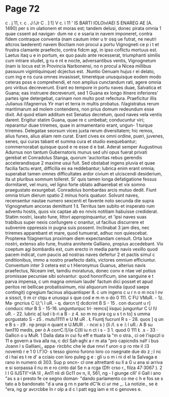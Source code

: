 # Page 72

c . j 11, r. c . J:!Jr C . ]:1] V c. ì 11 ' lS BARTI IOLOìvlAEI S ENAREG AE [A. 1490) per s im ulationem et moras est; tandem delusi, donec pirata omnia 1 quae cssent ad navigan· dum ne c e ssaria in navem imponeret, contra fidem contraque conventa (nam cautum inter u tr osq ue futrat, ne neutri altcros laederent) navem Boctiam non procul a portu Vignogneti ce p i t et frustra clamante praefecto, contra fidcm agi, in ipso coflictu mortuus est. Laetus itaq u e in portum, ex quo paulo ante recesserat, triumphanti similis cum intrare studet, g ru e nt e nocte, adversantibus ventis, Vignognetum (nam is locus est in Provincia Narbonensi, no n procul a Nicea millibus passuum vigintiquinque) dcjectus est. .Nuntio Genuam hujus r ei delato, cum ing e ns cura omnes invasisset, timeretque unusquisque eodem modo ceteras poss e comprehendi, et non amplius cunctandum rati, agere omnia pro viribus decreverunt. Erant eo tempore in portu naves duae, Salvatica et Guana; eas instruere decreverunt, sed 1 Guana ex longo itinere inferiores' partes igne detergebat, carinam non multo post refectura. Praeficitur illis Julianus ì\fagnerrus Yir mari et terra in multis probatus. l\Iagistratus rerum maritimarum ad molem contendens, non prius domum redeundum esse dixit. Ad quod etiam additum est Senatus decretum, quod naves vela ventis darent. Erigitur statim Guana, quae re c umbebat; conducuntur viri; reparantur duae triremes, quae in armamentario erant, ungun- 1 turque triremes. Delegatae seorsum vices juxta rerum diversitatem; hic remos, alius funes, alius aliam rem curat. Erant cives ex omni ordine, pueri, juvenes, senes, qui curas tabant et summa cura et studio exequebantur; commernorabat quisque quod e re esse d e bat. Aderat semper Augustinus Adurnus non tantum Gubernatoris munus sed uhi opus fuerat privati gerebat et Conradolus Stanga, quorum 'auctoritas rebus gerendis accelerandisque 2 maxime usui fuit. Sed obstabat ingens pluvia et quae facilia factu erant, difficilia ex ea reddebantur; lubrica enim erant omnia; superabat tamen omnes difficultates ardor civium et ulciscendi desiderium, ita ut pluribus somnum tolleret. Si' quis tamen longa defatigatione fessus dormitaret, vel muro, vel ligno forte oblato adhaerebat et vix somno praegustato exsurgebat. Conradolus bombardas arcis mutuo dedit. Fiunt omnia trium dierum spatio 2 minus horis quatuor. Solvunt naves, recensentur nautae numero sexcenti et favente noto secunda die supra Vignognetum ancoras demittunt 1 Ł Territus tam subito et insperato rum adventu hostis, quos vix captae ab eo nnvis notitiam habuisse crediderat. Statim nostri, laxato fune, littori appropinquantur, et 'ipsi naves suas trabibus super nexis con1ungere c onantur, ut facilius discurrere et subvenire oppressis in pugna suis possent. Inclinabat 3 jam dies, nec triremes apparebant et mare, quod tumuerat, adhuc non quiescebat. Propterea 1\Iagnerrius proximam diem expectandam censuit. Orta luce nostri, extenso alio fune, frustra annitente Galliano, propius accedebant. Vix coeptum agi bombardis est, cum erecto in media parte navis vexillo quod pacem indicat, cum paucis ad nostras naves defertur 2 et pactis simul c onditionibus, immo a nostro praefecto datis, victores omnium efficiuntur. Conventum inter 3 cetera est u t Hieronymus Guanus, alterius navis praefectus, Niceam iret, tamdiu moraturus, donec conv e ntae vel potius promissae pecuniae sibi solvantur: quod honorificum, sine sanguine e t parva impensa, c um magna omnium laude' factum dici posset et apud peritos rei bellicae probatissimum, nisi aliquorum invidia (quod saepe contingit) cgregium facinus aliquantisper 8. c um ingens c u r n o m ncs I nv a sissct, ti m cr ctqu e unusqui s que cod e m m o do 0 111. C FU VMuR. - 1z. Ma· gncrius C U;'\ l uR. - q. darcn t] dcdcrint B S - 15 . con ducunt u r] conducc ntur B S - 15-16. ungunturquc tri· remcs] iisquc junguntur C U l\l uR. - 22. lubric a] lud i b ri a B - z 4. so m no pra cg u s t n to] s umma pcrgustato S - z5 . mutu11111 e U M uR . Ł Fiuntj fucrunl R s - 28. quos ] q un e B s - z9 . np propi n quant e U.MUR . - ncxi s ) {li /I. s e :\ l uR.: A B su lwn110 medis, per ò A corrC.![/{e C(lll iu n ct i s - 3 1. quod 0 111 Ł .s - 33 · Gallicn o u MuR. 1 Dalla data in cui fu eff e ttuata la "m o stra., ci oè l'ispczl o 11 e govern a tiva alla na,·c dcl Sah·aghi a r m ata "pro capicndis naY i bus Joann l s Galliani,, appa· rircbhc che le due nnvi f uron o p ro nte il :l3 novemb r e 1 0 l.f')O· s tesso giorno furono loro co nsegnate due do z ;:l nc d i hai es t re d' a cciaio con loro puleg g e : gli u o m i ni d el la Salvaga e rano in numero di 303. Sup p oncn- cl one altrettanti su ll a G u ana si arriva e si sorpassa il nu m e ro cinto dal Se n a rcga (Dfr crso r., filza 47·3067 ). 2 I I G llJSTI!'<IA !iI , An11 nli di Gc11 ov n, II, 561, ng - I giunge clll' il Gall i ano "as s a i presto fe ce segno doman· "dando parlamento co me c h e fos se s tato a b bandonato "d a una g rn n parte dC'lk ci ur me ,,. La notizie., se è \"era, ng gr avcrcbbe In r olp a d c l patt egg iam e nt o genoves e.